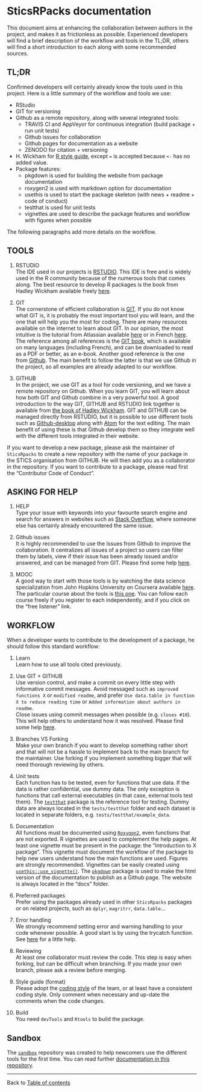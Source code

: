 # SticsRPacks documentation

This document aims at enhancing the collaboration between authors in the project, and makes it as frictionless as possible. Experienced developers will find a brief description of the workflow and tools in the TL;DR, others will find a short introduction to each along with some recommended sources.

## TL;DR

Confirmed developers will certainly already know the tools used in this project. Here is a little summary of the workflow and tools we use:
+ RStudio
+ GIT for versioning
+ Github as a remote repository, along with several integrated tools:
    + TRAVIS CI and AppVeyor for continuous integration (build package + run unit tests)
    + Github issues for collaboration
    + Github pages for documentation as a website
    + ZENODO for citation + versioning
+ H. Wickham for [R style guide](http://adv-r.had.co.nz/Style.html), except `=` is accepted because `<-` has no added value.
+ Package features:
    + pkgdown is used for building the website from package documentation
    + roxygen2 is used with markdown option for documentation
    + usethis is used to start the package skeleton (with news + readme + code of conduct)
    + testthat is used for unit tests
    + vignettes are used to describe the package features and workflow with figures when possible

The following paragraphs add more details on the workflow.

## TOOLS

1.	RSTUDIO  
The IDE used in our projects is [RSTUDIO](https://www.rstudio.com/). This IDE is free and is widely used in the R community because of the numerous tools that comes along. The best resource to develop R packages is the book from Hadley Wickham available freely [here](http://r-pkgs.had.co.nz/intro.html).

1.	GIT  
The cornerstone of efficient collaboration is [GIT](https://git-scm.com/). If you do not know what GIT is, it is probably the most important tool you will learn, and the one that will help you the most for coding.
There are many resources available on the internet to learn about GIT. In our opinion, the most intuitive is the tutorial from Atlassian available [here](https://www.atlassian.com/git/tutorials) or in French [here](https://fr.atlassian.com/git/tutorials). The reference among all references is the [GIT book](https://git-scm.com/book/en/v2), which is available on many languages (including French), and can be downloaded to read as a PDF or better, as an e-book. Another good reference is the one from [Github](https://guides.github.com/). The main benefit to follow the latter is that we use Github in the project, so all examples are already adapted to our workflow.

1.	GITHUB  
In the project, we use GIT as a tool for code versioning, and we have a remote repository on Github. When you learn GIT, you will learn about how both GIT and Github combine in a very powerful tool.
A good introduction to the way GIT, GITHUB and RSTUDIO link together is available from [the book of Hadley Wickham](http://r-pkgs.had.co.nz/git.html). GIT and GITHUB can be managed directly from RSTUDIO, but it is possible to use different tools such as [Github-desktop](https://desktop.github.com/) along with [Atom](https://atom.io/) for the text editing. The main benefit of using these is that Github develop them so they integrate well with the different tools integrated in their website.

  If you want to develop a new package, please ask the maintainer of `SticsRpacks`  to create a new repository with the name of your package in the STICS organisation from GITHUB. He will then add you as a collaborator in the repository. If you want to contribute to a package, please read first the “Contributor Code of Conduct”.

## ASKING FOR HELP

1.	HELP  
Type your issue with keywords into your favourite search engine and search for answers in websites such as [Stack Overflow](https://stackoverflow.com/), where someone else has certainly already encountered the same issue.

1.	Github issues  
It is highly recommended to use the Issues from Github to improve the collaboration. It centralizes all issues of a project so users can filter them by labels, view if their issue has been already issued and/or answered, and can be managed from GIT. Please find some help [here](https://guides.github.com/features/issues/).

1.	MOOC  
A good way to start with those tools is by watching the data science specialization from John Hopkins University on Coursera available [here](https://www.coursera.org/specializations/jhu-data-science). The particular course about the tools is [this one](https://www.coursera.org/learn/data-scientists-tools). You can follow each course freely if you register to each independently, and if you click on the “free listener” link.

## WORKFLOW

When a developer wants to contribute to the development of a package, he should follow this standard workflow:

1.	Learn  
Learn how to use all tools cited previously.

1.	Use GIT + GITHUB  
Use version control, and make a commit on every little step with informative commit messages. Avoid messaged such as `improved functions X` or `modified readme`, and prefer `Use data.table in function X to reduce reading time` or `Added information about authors in readme`.  
Close issues using commit messages when possible (e.g. `closes #10`). This will help others to understand how it was resolved. Please find some help [here](https://help.github.com/articles/closing-issues-using-keywords/).

1.	Branches VS Forking  
Make your own branch if you want to develop something rather short and that will not be a hassle to implement back to the main branch for the maintainer. Use forking if you implement something bigger that will need thorough reviewing by others.

1.	Unit tests  
Each function has to be tested, even for functions that use data. If the data is rather confidential, use dummy data. The only exception is functions that call external executables (in that case, external tools test them). The [`testthat`](https://testthat.r-lib.org/) package is the reference tool for testing. Dummy data are always located in the `tests/testthat` folder and each dataset is located in separate folders, e.g. `tests/testthat/example_data`.

1.	Documentation  
All functions must be documented using [`Roxygen2`](https://github.com/klutometis/roxygen), even functions that are not exported. R vignettes are used to complement the help pages. At least one vignette must be present in the package: the “Introduction to X package”. This vignette must document the workflow of the package to help new users understand how the main functions are used. Figures are strongly recommended. Vignettes can be easily created using [`usethis::use_vignette()`](http://usethis.r-lib.org/reference/use_vignette.html).
The [`pkgdown`](https://pkgdown.r-lib.org/) package is used to make the html version of the documentation to publish as a Github page. The website is always located in the “docs” folder.

1.	Preferred packages  
Prefer using the packages already used in other `SticsRpacks`  packages or on related projects, such as `dplyr`, `magritrr`, `data.table`...  

1.	Error handling  
We strongly recommend setting error and warning handling to your code whenever possible. A good start is by using the trycatch function. See [here](https://stackoverflow.com/a/12195574) for a little help.

1.	Reviewing  
At least one collaborator must review the code. This step is easy when forking, but can be difficult when branching. If you made your own branch, please ask a review before merging.

1.	Style guide (format)  
Please adopt the [coding style](coding_style.md) of the team, or at least have a consistent coding style. Only comment when necessary and up-date the comments when the code changes.

1.	Build  
You need `devTools` and `Rtools` to build the package.

## Sandbox

The [`sandbox`](https://github.com/SticsRPacks/sandbox) repository was created to help newcomers use the different tools for the first time. You can read further [documentation in this repository](https://github.com/SticsRPacks/sandbox/blob/master/README.md).

---------------  
Back to [Table of contents](table_of_contents.md)
